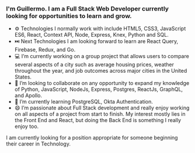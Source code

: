 ### I'm Guillermo. I am a Full Stack Web Developer currently looking for opportunities to learn and grow.

- ⚙️ Technologies I normally work with include HTML5, CSS3, JavaScript ES6, React, Context API, Node, Express, Knex, Python and SQL. 
- ⏭️ Next Technologies I am looking forward  to learn are React Query, Firebase, Redux, and Go.
- 💻 I’m currently working on a group project that allows users to compare several aspects of a city such as average housing prices, weather throughout the year, and job outcomes across major cities in the United States. 
- 👯 I’m looking to collaborate on any opportunity to expand my knowledge of Python, JavaScript, NodeJs, Express, Postgres, ReactJs, GraphQL, and Apollo.
- 📖 I’m currently learning PostgreSQL, Okta Authentication. 
- 😄 I’m passionate about Full Stack development and really enjoy working on all aspects of a project from start to finish. My interest mostly lies in the Front End and React, but doing the Back End is something I really enjoy too.


I am currently looking for a position appropriate for someone beginning their career in Technology.
